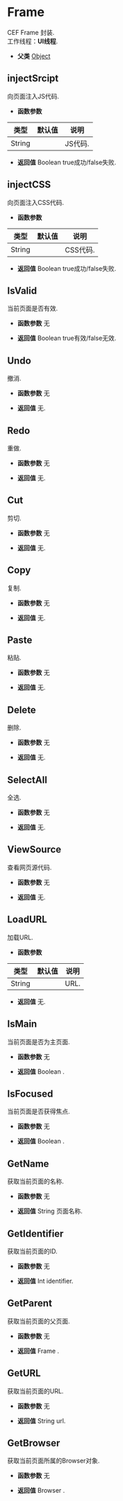 # Frame

  CEF Frame 封装.<br>工作线程：**UI线程**.
  
* **父类** 
<a href="#api/apiObject">Object</a>&nbsp;

## injectSrcipt 

  向页面注入JS代码.
  
* **函数参数**

<table class="table table-hover table-bordered ">
	<thead>
		<tr>
			<th class="col-xs-1">类型</th>
			<th class="col-xs-1">默认值</th>
			<th>说明</th>
		</tr>
	</thead>
	<tbody>
		<tr>
	<td>String </td>
	<td></td>
	<td>JS代码.</td>
</tr>
	</tbody>
</table>

* **返回值**
  Boolean true成功/false失败. 



<div class="adoc" id="div_injectSrcipt"></div>


## injectCSS 

  向页面注入CSS代码.
  
* **函数参数**

<table class="table table-hover table-bordered ">
	<thead>
		<tr>
			<th class="col-xs-1">类型</th>
			<th class="col-xs-1">默认值</th>
			<th>说明</th>
		</tr>
	</thead>
	<tbody>
		<tr>
	<td>String </td>
	<td></td>
	<td>CSS代码.</td>
</tr>
	</tbody>
</table>

* **返回值**
  Boolean true成功/false失败. 



<div class="adoc" id="div_injectCSS"></div>


## IsValid 

  当前页面是否有效.
  
* **函数参数**  无

* **返回值**
  Boolean true有效/false无效. 



<div class="adoc" id="div_IsValid"></div>


## Undo 

  撤消.
  
* **函数参数**  无

* **返回值**
   无. 



<div class="adoc" id="div_Undo"></div>


## Redo 

  重做.
  
* **函数参数**  无

* **返回值**
   无. 



<div class="adoc" id="div_Redo"></div>


## Cut 

  剪切.
  
* **函数参数**  无

* **返回值**
   无. 



<div class="adoc" id="div_Cut"></div>


## Copy 

  复制.
  
* **函数参数**  无

* **返回值**
   无. 



<div class="adoc" id="div_Copy"></div>


## Paste 

  粘贴.
  
* **函数参数**  无

* **返回值**
   无. 



<div class="adoc" id="div_Paste"></div>


## Delete 

  删除.
  
* **函数参数**  无

* **返回值**
   无. 



<div class="adoc" id="div_Delete"></div>


## SelectAll 

  全选.
  
* **函数参数**  无

* **返回值**
   无. 



<div class="adoc" id="div_SelectAll"></div>


## ViewSource 

  查看网页源代码.
  
* **函数参数**  无

* **返回值**
   无. 



<div class="adoc" id="div_ViewSource"></div>


## LoadURL 

  加载URL.
  
* **函数参数**

<table class="table table-hover table-bordered ">
	<thead>
		<tr>
			<th class="col-xs-1">类型</th>
			<th class="col-xs-1">默认值</th>
			<th>说明</th>
		</tr>
	</thead>
	<tbody>
		<tr>
	<td>String </td>
	<td></td>
	<td>URL.</td>
</tr>
	</tbody>
</table>

* **返回值**
   无. 



<div class="adoc" id="div_LoadURL"></div>


## IsMain 

  当前页面是否为主页面.
  
* **函数参数**  无

* **返回值**
  Boolean . 



<div class="adoc" id="div_IsMain"></div>


## IsFocused 

  当前页面是否获得焦点.
  
* **函数参数**  无

* **返回值**
  Boolean . 



<div class="adoc" id="div_IsFocused"></div>


## GetName 

  获取当前页面的名称.
  
* **函数参数**  无

* **返回值**
  String 页面名称. 



<div class="adoc" id="div_GetName"></div>


## GetIdentifier 

  获取当前页面的ID.
  
* **函数参数**  无

* **返回值**
  Int identifier. 



<div class="adoc" id="div_GetIdentifier"></div>


## GetParent 

  获取当前页面的父页面.
  
* **函数参数**  无

* **返回值**
  Frame . 



<div class="adoc" id="div_GetParent"></div>


## GetURL 

  获取当前页面的URL.
  
* **函数参数**  无

* **返回值**
  String url. 



<div class="adoc" id="div_GetURL"></div>


## GetBrowser 

  获取当前页面所属的Browser对象.
  
* **函数参数**  无

* **返回值**
  Browser . 

